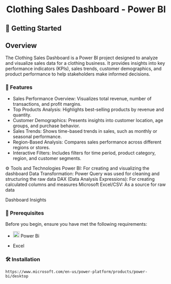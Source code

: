 <h1 align="center"> Clothing Sales Dashboard - Power BI </h1>

## 🚀 Getting Started

## Overview
The Clothing Sales Dashboard is a Power BI project designed to analyze and visualize sales data for a clothing business. It provides insights into key performance indicators (KPIs), sales trends, customer demographics, and product performance to help stakeholders make informed decisions.

### 📝 Features

* Sales Performance Overview: Visualizes total revenue, number of transactions, and profit margins.
* Top Products Analysis: Highlights best-selling products by revenue and quantity.
* Customer Demographics: Presents insights into customer location, age groups, and purchase behavior.
* Sales Trends: Shows time-based trends in sales, such as monthly or seasonal performance.
* Region-Based Analysis: Compares sales performance across different regions or stores.
* Interactive Filters: Includes filters for time period, product category, region, and customer segments.


⚙️ Tools and Technologies
Power BI: For creating and visualizing the dashboard
Data Transformation: Power Query was used for cleaning and structuring the raw data
DAX (Data Analysis Expressions): For creating calculated columns and measures
Microsoft Excel/CSV: As a source for raw data

Dashboard Insights




### 🚧 Prerequisites
Before you begin, ensure you have met the following requirements:

* <p> <img src="https://github.com/microsoft/PowerBI-Icons/raw/main/PNG/Power-BI.png" alt="word" width="20" height="20"> Power Bi</p>
* Excel

### 🛠️ Installation  

```
https://www.microsoft.com/en-us/power-platform/products/power-bi/desktop
```
